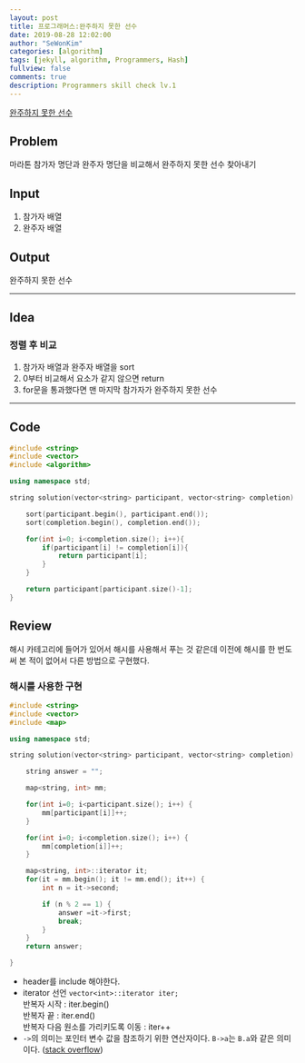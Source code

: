 ```yaml
---
layout: post
title: 프로그래머스:완주하지 못한 선수
date: 2019-08-28 12:02:00
author: "SeWonKim"
categories: [algorithm]
tags: [jekyll, algorithm, Programmers, Hash]
fullview: false
comments: true
description: Programmers skill check lv.1
---
```


[완주하지 못한 선수](https://programmers.co.kr/learn/courses/30/lessons/42576)

## Problem

마라톤 참가자 명단과 완주자 명단을 비교해서 완주하지 못한 선수 찾아내기

## Input

1. 참가자 배열
2. 완주자 배열

## Output

완주하지 못한 선수

---

## Idea

### 정렬 후 비교

1. 참가자 배열과 완주자 배열을 sort
2. 0부터 비교해서 요소가 같지 않으면 return
3. for문을 통과했다면 맨 마지막 참가자가 완주하지 못한 선수

---

## Code

```cpp
#include <string>
#include <vector>
#include <algorithm>

using namespace std;

string solution(vector<string> participant, vector<string> completion) {

    sort(participant.begin(), participant.end());
    sort(completion.begin(), completion.end());

    for(int i=0; i<completion.size(); i++){
        if(participant[i] != completion[i]){
            return participant[i];
        }
    }

    return participant[participant.size()-1];
}
```

## Review

해시 카테고리에 들어가 있어서 해시를 사용해서 푸는 것 같은데 이전에 해시를 한 번도 써 본 적이 없어서 다른 방법으로 구현했다.

### 해시를 사용한 구현

```cpp
#include <string>
#include <vector>
#include <map>

using namespace std;

string solution(vector<string> participant, vector<string> completion) {

    string answer = "";

    map<string, int> mm;

    for(int i=0; i<participant.size(); i++) {
        mm[participant[i]]++;
    }

    for(int i=0; i<completion.size(); i++) {
        mm[completion[i]]++;
    }

    map<string, int>::iterator it;
    for(it = mm.begin(); it != mm.end(); it++) {
        int n = it->second;

        if (n % 2 == 1) {
            answer =it->first;
            break;
        }
    }
    return answer;

}
```

- <map> header를 include 해야한다.
- iterator 선언 `vector<int>::iterator iter;`  
  반복자 시작 : iter.begin()  
  반복자 끝 : iter.end()  
  반복자 다음 원소를 가리키도록 이동 : iter++
- `->`의 의미는 포인터 변수 값을 참조하기 위한 연산자이다. `B->a`는 `B.a`와 같은 의미이다. ([stack overflow](https://stackoverflow.com/questions/15451287/what-does-iterator-second-mean))
